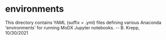 # environments

This directory contains YAML (suffix = .yml) files defining various Anaconda 'environments' for running MoDX Jupyter notebooks.
-- B. Krepp, 10/30/2021
